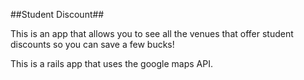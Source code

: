 ##Student Discount##

This is an app that allows you to see all the venues that offer student discounts so you can save a few bucks!

This is a rails app that uses the google maps API.